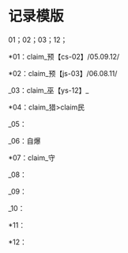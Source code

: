 # 记录模版  

01；02；03；12；

*01：claim\_预【cs-02】/05.09.12/

*02：claim\_预【js-03】/06.08.11/

\_03：claim\_巫【ys-12】\_

*04：claim\_猎>claim民

\_05：

\_06：自爆

*07：claim\_守

\_08：

\_09：

\_10：

*11：

*12：

